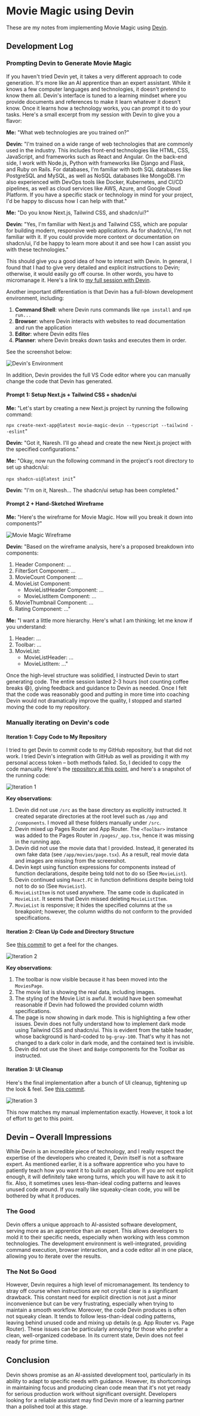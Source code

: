 # Movie Magic using Devin

These are my notes from implementing Movie Magic using
[Devin](https://www.cognition.ai/blog/introducing-devin).

## Development Log

### Prompting Devin to Generate Movie Magic

If you haven't tried Devin yet, it takes a very different approach to code
generation. It's more like an AI apprentice than an expert assistant. While it
knows a few computer languages and technologies, it doesn't pretend to know them
all. Devin's interface is tuned to a learning mindset where you provide
documents and references to make it learn whatever it doesn't know. Once it
learns how a technology works, you can prompt it to do your tasks. Here's a
small excerpt from my session with Devin to give you a flavor:

**Me:** "What web technologies are you trained on?"

**Devin:** "I'm trained on a wide range of web technologies that are commonly
used in the industry. This includes front-end technologies like HTML, CSS,
JavaScript, and frameworks such as React and Angular. On the back-end side, I
work with Node.js, Python with frameworks like Django and Flask, and Ruby on
Rails. For databases, I'm familiar with both SQL databases like PostgreSQL and
MySQL, as well as NoSQL databases like MongoDB. I'm also experienced with DevOps
tools like Docker, Kubernetes, and CI/CD pipelines, as well as cloud services
like AWS, Azure, and Google Cloud Platform. If you have a specific stack or
technology in mind for your project, I'd be happy to discuss how I can help with
that."

**Me:** "Do you know Next.js, Tailwind CSS, and shadcn/ui?"

**Devin:** "Yes, I'm familiar with Next.js and Tailwind CSS, which are popular
for building modern, responsive web applications. As for shadcn/ui, I'm not
familiar with it. If you could provide more context or documentation on
shadcn/ui, I'd be happy to learn more about it and see how I can assist you with
these technologies."

This should give you a good idea of how to interact with Devin. In general, I
found that I had to give very detailed and explicit instructions to Devin;
otherwise, it would easily go off course. In other words, you have to
micromanage it. Here's a link to
[my full session with Devin](https://preview.devin.ai/sessions/6240fabdbed7404d8a0ceb1be32514c1).

Another important differentiation is that Devin has a full-blown development
environment, including:

1. **Command Shell**: where Devin runs commands like `npm install` and
   `npm run...`
2. **Browser**: where Devin interacts with websites to read documentation and
   run the application
3. **Editor**: where Devin edits files
4. **Planner**: where Devin breaks down tasks and executes them in order.

See the screenshot below:

![Devin's Environment](assets/devins-environment.png)

In addition, Devin provides the full VS Code editor where you can manually
change the code that Devin has generated.

#### Prompt 1: Setup Next.js + Tailwind CSS + shadcn/ui

**Me:** "Let's start by creating a new Next.js project by running the following
command:

`npx create-next-app@latest movie-magic-devin --typescript --tailwind --eslint`"

**Devin:** "Got it, Naresh. I'll go ahead and create the new Next.js project
with the specified configurations."

**Me:** "Okay, now run the following command in the project's root directory to
set up shadcn/ui:

`npx shadcn-ui@latest init`"

**Devin:** "I'm on it, Naresh... The shadcn/ui setup has been completed."

#### Prompt 2 + Hand-Sketched Wireframe

**Me:** "Here's the wireframe for Movie Magic. How will you break it down into
components?"

![Movie Magic Wireframe](../../assets/movie-magic-wireframe.png)

**Devin:** "Based on the wireframe analysis, here's a proposed breakdown into
components:

1. Header Component: ...
2. FilterSort Component: ...
3. MovieCount Component: ...
4. MovieList Component:
   - MovieListHeader Component: ...
   - MovieListItem Component: ...
5. MovieThumbnail Component: ...
6. Rating Component: ..."

**Me:** "I want a little more hierarchy. Here's what I am thinking; let me know
if you understand:

1. Header: ...
2. Toolbar: ...
3. MovieList:
   - MovieListHeader: ...
   - MovieListItem: ..."

Once the high-level structure was solidified, I instructed Devin to start
generating code. The entire session lasted 2-3 hours (not counting coffee breaks
:smile:), giving feedback and guidance to Devin as needed. Once I felt that the
code was reasonably good and putting in more time into coaching Devin would not
dramatically improve the quality, I stopped and started moving the code to my
repository.

### Manually iterating on Devin's code

#### Iteration 1: Copy Code to My Repository

I tried to get Devin to commit code to my GitHub repository, but that did not
work. I tried Devin's integration with GitHub as well as providing it with my
personal access token – both methods failed. So, I decided to copy the code
manually. Here's the
[repository at this point](https://github.com/nareshbhatia/movie-magic-ai/tree/3c33d8961ba9ffcdf6f74e00b62ed0f65b4dfa9f),
and here's a snapshot of the running code:

![Iteration 1](assets/iteration-1.png)

**Key observations**:

1. Devin did not use `/src` as the base directory as explicitly instructed. It
   created separate directories at the root level such as `/app` and
   `/components`. I moved all these folders manually under `/src`.
2. Devin mixed up Pages Router and App Router. The `<Toolbar>` instance was
   added to the Pages Router in `/pages/_app.tsx`, hence it was missing in the
   running app.
3. Devin did not use the movie data that I provided. Instead, it generated its
   own fake data (see `/app/movies/page.tsx`). As a result, real movie data and
   images are missing from the screenshot.
4. Devin kept using function expressions for components instead of function
   declarations, despite being told not to do so (See `MovieList`).
5. Devin continued using `React.FC` in function definitions despite being told
   not to do so (See `MovieList`).
6. `MovieListItem` is not used anywhere. The same code is duplicated in
   `MovieList`. It seems that Devin missed deleting `MovieListItem`.
7. `MovieList` is responsive; it hides the specified columns at the `sm`
   breakpoint; however, the column widths do not conform to the provided
   specifications.

#### Iteration 2: Clean Up Code and Directory Structure

See
[this commit](https://github.com/nareshbhatia/movie-magic-ai/commit/2c48998303599a09801dcfaf9b547fa6a547da17)
to get a feel for the changes.

![Iteration 2](assets/iteration-2.png)

**Key observations**:

1. The toolbar is now visible because it has been moved into the `MoviesPage`.
2. The movie list is showing the real data, including images.
3. The styling of the Movie List is awful. It would have been somewhat
   reasonable if Devin had followed the provided column width specifications.
4. The page is now showing in dark mode. This is highlighting a few other
   issues. Devin does not fully understand how to implement dark mode using
   Tailwind CSS and shadcn/ui. This is evident from the table header, whose
   background is hard-coded to `bg-gray-100`. That's why it has not changed to a
   dark color in dark mode, and the contained text is invisible.
5. Devin did not use the `Sheet` and `Badge` components for the Toolbar as
   instructed.

#### Iteration 3: UI Cleanup

Here's the final implementation after a bunch of UI cleanup, tightening up the
look & feel. See
[this commit](https://github.com/nareshbhatia/movie-magic-ai/commit/6ae6b37d5633d075bab164f3bfb7953810692bf5).

![Iteration 3](assets/iteration-3.png)

This now matches my manual implementation exactly. However, it took a lot of
effort to get to this point.

## Devin – Overall Impressions

While Devin is an incredible piece of technology, and I really respect the
expertise of the developers who created it, Devin itself is not a software
expert. As mentioned earlier, it is a software apprentice who you have to
patiently teach how you want it to build an application. If you are not explicit
enough, it will definitely take wrong turns, which you will have to ask it to
fix. Also, it sometimes uses less-than-ideal coding patterns and leaves unused
code around. If you really like squeaky-clean code, you will be bothered by what
it produces.

### The Good

Devin offers a unique approach to AI-assisted software development, serving more
as an apprentice than an expert. This allows developers to mold it to their
specific needs, especially when working with less common technologies. The
development environment is well-integrated, providing command execution, browser
interaction, and a code editor all in one place, allowing you to iterate over
the results.

### The Not So Good

However, Devin requires a high level of micromanagement. Its tendency to stray
off course when instructions are not crystal clear is a significant drawback.
This constant need for explicit direction is not just a minor inconvenience but
can be very frustrating, especially when trying to maintain a smooth workflow.
Moreover, the code Devin produces is often not squeaky clean. It tends to follow
less-than-ideal coding patterns, leaving behind unused code and mixing up
details (e.g. App Router vs. Page Router). These issues can be particularly
annoying for those who prefer a clean, well-organized codebase. In its current
state, Devin does not feel ready for prime time.

## Conclusion

Devin shows promise as an AI-assisted development tool, particularly in its
ability to adapt to specific needs with guidance. However, its shortcomings in
maintaining focus and producing clean code mean that it's not yet ready for
serious production work without significant oversight. Developers looking for a
reliable assistant may find Devin more of a learning partner than a polished
tool at this stage.
